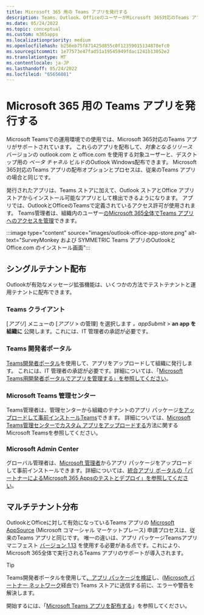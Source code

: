 ```yaml
---
title: Microsoft 365 用の Teams アプリを発行する
description: Teams、Outlook、OfficeのユーザーがMicrosoft 365対応のTeams アプリを検出できるようにします
ms.date: 05/24/2022
ms.topic: conceptual
ms.custom: m365apps
ms.localizationpriority: medium
ms.openlocfilehash: b256eb75f871425d855c0f12359015134870efc0
ms.sourcegitcommit: 1e77573e47fad51a19545949fdac1241b13052e2
ms.translationtype: MT
ms.contentlocale: ja-JP
ms.lasthandoff: 05/24/2022
ms.locfileid: "65656081"
---
```

# <a name="publish-teams-apps-for-microsoft-365"></a>Microsoft 365 用の Teams アプリを発行する

Microsoft Teamsでの運用環境での使用では、Microsoft 365対応のTeams アプリがサポートされています。 これらのアプリを配布して、*対象となるリリース* バージョンの outlook.com と office.com を使用する対象ユーザーと、デスクトップ用の *ベータ チャネル* ビルドのOutlook Windows配布できます。 Microsoft 365対応のTeams アプリの配布オプションとプロセスは、従来のTeams アプリの場合と同じです。

発行されたアプリは、Teams ストアに加えて、Outlook ストアとOffice アプリ ストアからインストール可能なアプリとして検出できるようになります。 アプリでは、OutlookとOfficeのTeamsで定義されているアクセス許可が使用されます。 Teams管理者は、組織内のユーザー[のMicrosoft 365全体でTeams アプリへのアクセスを管理](/MicrosoftTeams/manage-third-party-teams-apps)できます。

:::image type="content" source="images/outlook-office-app-store.png" alt-text="SurveyMonkey および SYMMETRIC Teams アプリのOutlookとOffice.com のインストール画面":::

## <a name="single-tenant-distribution"></a>シングルテナント配布

Outlookが有効なメッセージ拡張機能は、いくつかの方法でテストテナントと運用テナントに配布できます。

### <a name="teams-client"></a>Teams クライアント

[*アプリ*] メニューの [*アプリ* > の管理] を選択します *。appSubmit* >  **an app を組織に** 公開します。これには、IT 管理者の承認が必要です。

### <a name="teams-developer-portal"></a>Teams 開発者ポータル

[Teams開発者ポータル](https://dev.teams.microsoft.com/)を使用して、アプリをアップロードして組織に発行します。 これには、IT 管理者の承認が必要です。詳細については、「[Microsoft Teams用開発者ポータルでアプリを管理する」を参照してください](../concepts/build-and-test/teams-developer-portal.md)。

### <a name="microsoft-teams-admin-center"></a>‎Microsoft Teams 管理センター

Teams管理者は、管理センターから組織のテナントのアプリ パッケージ[をアップロードして事前インストールTeams](https://admin.teams.microsoft.com/)できます。 詳細については、[Microsoft Teams管理センターでカスタム アプリをアップロードする](/MicrosoftTeams/upload-custom-apps)方法に関するMicrosoft Teamsを参照してください。

### <a name="microsoft-admin-center"></a>Microsoft Admin Center

グローバル管理者は、[Microsoft 管理者](https://admin.microsoft.com/)からアプリ パッケージをアップロードして事前インストールできます。詳細については、[統合アプリ ポータルの「パートナーによるMicrosoft 365 Appsのテストとデプロイ」を参照してください](/microsoft-365/admin/manage/test-and-deploy-microsoft-365-apps)。

## <a name="multitenant-distribution"></a>マルチテナント分布

OutlookとOfficeに対して有効になっているTeams アプリの [Microsoft AppSource](https://appsource.microsoft.com/) (Microsoft コマーシャル マーケットプレース) 申請プロセスは、従来のTeams アプリと同じです。 唯一の違いは、アプリ パッケージTeamsアプリ マニフェスト [バージョン 1.13](../tabs/how-to/using-teams-client-sdk.md) を使用する必要がある点です。これにより、Microsoft 365全体で実行されるTeams アプリのサポートが導入されます。

> [!TIP]
> Teams開発者ポータルを使用して[、アプリ パッケージを検証](https://dev.teams.microsoft.com/validation)し、([Microsoft パートナー ネットワーク](https://partner.microsoft.com/)経由で) Teams ストアに送信する前に、エラーや警告を解決します。

開始するには、「[Microsoft Teams アプリを配布する](../concepts/deploy-and-publish/apps-publish-overview.md)」を参照してください。
